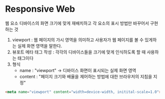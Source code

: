 # Responsive Web
웹 요소 디바이스의 화면 크기에 맞게 재배치하고 각 요소의 표시 방법만 바꾸어서 구현하는 것

1. viewport : 웹 페이지의 가시 영역을 의미하고 사용자가 웹 페이지를 볼 수 있게하는 실제 화면 영역을 말한다.
2. 뷰포트 메타 태그 작성 : 각각의 디바이스들을 크기에 맞게 인식하도록 할 때 사용하는 태그이다
3. 형식 
	- name : "viewport" -> 디바이스 화면이 표시되는 실제 화면 영역 
	- content : "페이지 크기와 배율을 제어하는 방법에  대한 브라우저의 지침을 지정"
```html
<meta name="viewport" content="width=device-width, initital-scale=1.0">
```

